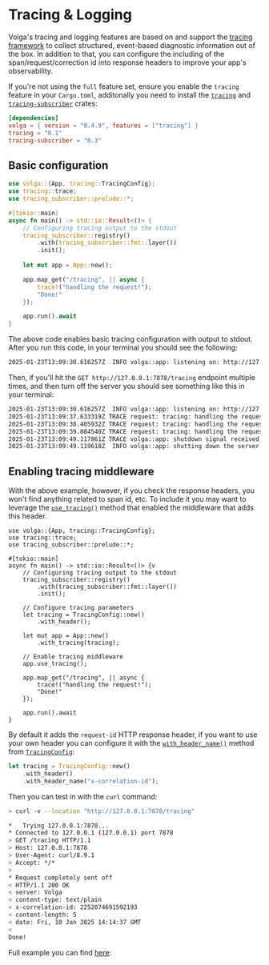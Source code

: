 # Tracing & Logging

Volga's tracing and logging features are based on and support the [tracing framework](https://docs.rs/tracing/latest/tracing/index.html) to collect structured, event-based diagnostic information out of the box. 
In addition to that, you can configure the including of the span/request/correction id into response headers to improve your app's observability.

If you're not using the `full` feature set, ensure you enable the `tracing` feature in your `Cargo.toml`, additonally you need to install the [`tracing`](https://crates.io/crates/tracing) and [`tracing-subscriber`](https://crates.io/crates/tracing-subscriber) crates:

```toml
[dependencies]
volga = { version = "0.4.9", features = ["tracing"] }
tracing = "0.1"
tracing-subscriber = "0.3"
```

## Basic configuration
```rust
use volga::{App, tracing::TracingConfig};
use tracing::trace;
use tracing_subscriber::prelude::*;

#[tokio::main]
async fn main() -> std::io::Result<()> {
    // Configuring tracing output to the stdout
    tracing_subscriber::registry()
        .with(tracing_subscriber::fmt::layer())
        .init();
    
    let mut app = App::new();

    app.map_get("/tracing", || async {
        trace!("handling the request!");
        "Done!"
    });

    app.run().await
}
```
The above code enables basic tracing configuration with output to stdout. After you run this code, in your terminal you should see the following:
```bash
2025-01-23T13:09:30.616257Z  INFO volga::app: listening on: http://127.0.0.1:7878
```
Then, if you'll hit the `GET http://127.0.0.1:7878/tracing` endpoint multiple times, and then turn off the server you should see something like this in your terminal:
```bash
2025-01-23T13:09:30.616257Z  INFO volga::app: listening on: http://127.0.0.1:7878
2025-01-23T13:09:37.633319Z TRACE request: tracing: handling the request!
2025-01-23T13:09:38.405932Z TRACE request: tracing: handling the request!
2025-01-23T13:09:39.084540Z TRACE request: tracing: handling the request!
2025-01-23T13:09:49.117861Z TRACE volga::app: shutdown signal received, not accepting new requests
2025-01-23T13:09:49.119618Z  INFO volga::app: shutting down the server...
```

## Enabling tracing middleware
With the above example, however, if you check the response headers, you won't find anything related to span id, etc.
To include it you may want to leverage the [`use_tracing()`](https://docs.rs/volga/latest/volga/app/struct.App.html#method.use_tracing) method that enabled the middleware that adds this header.
```rust{12-14,19-20}
use volga::{App, tracing::TracingConfig};
use tracing::trace;
use tracing_subscriber::prelude::*;

#[tokio::main]
async fn main() -> std::io::Result<()> {v
    // Configuring tracing output to the stdout
    tracing_subscriber::registry()
        .with(tracing_subscriber::fmt::layer())
        .init();

    // Configure tracing parameters
    let tracing = TracingConfig::new()
        .with_header();
    
    let mut app = App::new()
        .with_tracing(tracing);

    // Enable tracing middleware
    app.use_tracing();

    app.map_get("/tracing", || async {
        trace!("handling the request!");
        "Done!"
    });

    app.run().await
}
```
By default it adds the `request-id` HTTP response header, if you want to use your own header you can configure it with the [`with_header_name()`](https://docs.rs/volga/latest/volga/tracing/struct.TracingConfig.html#method.with_header_name) method from [`TracingConfig`](https://docs.rs/volga/latest/volga/tracing/struct.TracingConfig.html):
```rust
let tracing = TracingConfig::new()
    .with_header()
    .with_header_name("x-correlation-id");
```
Then you can test in with the `curl` command:
```bash
> curl -v --location "http://127.0.0.1:7878/tracing"
```
```bash
*   Trying 127.0.0.1:7878...
* Connected to 127.0.0.1 (127.0.0.1) port 7878
> GET /tracing HTTP/1.1
> Host: 127.0.0.1:7878
> User-Agent: curl/8.9.1
> Accept: */*
>
* Request completely sent off
< HTTP/1.1 200 OK
< server: Volga
< content-type: text/plain
< x-correlation-id: 2252074691592193
< content-length: 5
< date: Fri, 10 Jan 2025 14:14:37 GMT
<
Done!
```

Full example you can find [here](https://github.com/RomanEmreis/volga/blob/main/examples/tracing.rs):